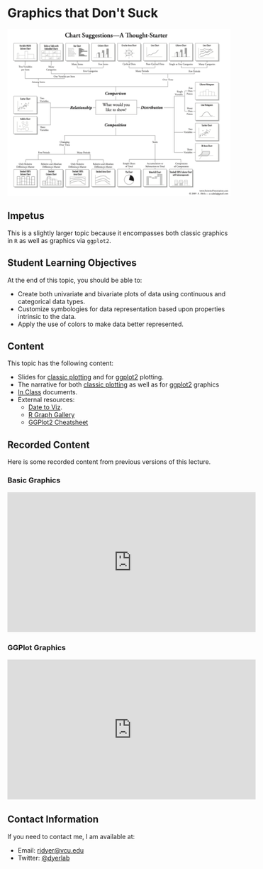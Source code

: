 # Graphics that Don't Suck

![](https://raw.githubusercontent.com/DyerlabTeaching/Graphics-That-Do-Not-Suck/main/media/graphics.png)

## Impetus

This is a slightly larger topic because it encompasses both classic graphics in `R` as well as graphics via `ggplot2`.

## Student Learning Objectives

At the end of this topic, you should be able to:   
 - Create both univariate and bivariate plots of data using continuous and categorical data types.  
 - Customize symbologies for data representation based upon properties intrinsic to the data.  
 - Apply the use of colors to make data better represented.  

## Content

This topic has the following content:

 - Slides for [classic plotting](https://dyerlabteaching.github.io/Graphics-That-Do-Not-Suck/slides_classic.html) and for [ggplot2](https://dyerlabteaching.github.io/Graphics-That-Do-Not-Suck/slides.html) plotting.
 - The narrative for both [classic plotting](https://dyerlabteaching.github.io/Graphics-That-Do-Not-Suck/narrative_classic.html) as well as for [ggplot2](https://dyerlabteaching.github.io/Graphics-That-Do-Not-Suck/narrative.html) graphics
 - [In Class](https://dyerlabteaching.github.io/Graphics-That-Do-Not-Suck/in-class.html) documents.
 - External resources:
   - [Date to Viz](https://www.data-to-viz.com).
   - [R Graph Gallery](https://r-graph-gallery.com/ggplot2-package.html)
   - [GGPlot2 Cheatsheet](https://raw.githubusercontent.com/rstudio/cheatsheets/main/data-visualization.pdf)
   

## Recorded Content

Here is some recorded content from previous versions of this lecture.

### Basic Graphics

<iframe width="560" height="315" src="https://www.youtube.com/embed/tDDzStY8WMU" title="YouTube video player" frameborder="0" allow="accelerometer; autoplay; clipboard-write; encrypted-media; gyroscope; picture-in-picture" allowfullscreen></iframe>

### GGPlot Graphics

<iframe width="560" height="315" src="https://www.youtube.com/embed/12yz45V7mY8" title="YouTube video player" frameborder="0" allow="accelerometer; autoplay; clipboard-write; encrypted-media; gyroscope; picture-in-picture" allowfullscreen></iframe>


## Contact Information

If you need to contact me, I am available at:  
 - Email: rjdyer@vcu.edu
 - Twitter: [@dyerlab](https://twitter.com/dyerlab/)

